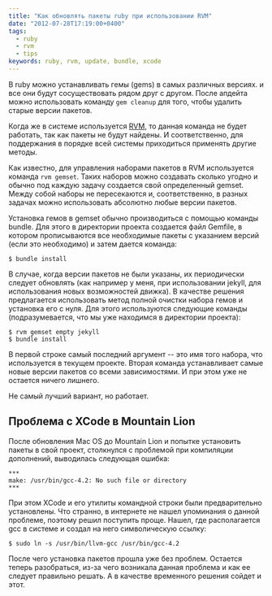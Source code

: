 ```yaml
---
title: "Как обновлять пакеты ruby при использовании RVM"
date: "2012-07-28T17:19:00+0400"
tags:
  - ruby
  - rvm
  - tips
keywords: ruby, rvm, update, bundle, xcode
---
```

В ruby можно устанавливать гемы (gems) в самых различных версиях. и все они будут сосуществовать рядом друг с другом. После апдейта можно использовать команду `gem cleanup` для того, чтобы удалить старые версии пакетов.

Когда же в системе используется [RVM](http://rvm.io "Ruby Version manager"), то данная команда не будет работать, так как пакеты не будут найдены. И соответственно, для поддержания в порядке всей системы приходиться применять другие методы.

Как известно, для управления наборами пакетов в RVM используется команда `rvm gemset`. Таких наборов можно создавать сколько угодно и обычно под каждую задачу создается свой определенный gemset. Между собой наборы не пересекаются и, соответственно, в разных задачах можно использовать абсолютно любые версии пакетов. 

Установка гемов в gemset обычно производиться с помощью команды bundle. Для этого в директории проекта создается файл Gemfile, в котором прописываются все необходимые пакеты с указанием версий (если это необходимо) и затем дается команда:

```shell
$ bundle install
```

В случае, когда версии пакетов не были указаны, их периодически следует обновлять (как например у меня, при использовании jekyll, для использования новых возможностей движка). В качестве решения предлагается использовать метод полной очистки набора гемов и установка его с нуля. Для этого используются следующие команды (подразумевается, что мы уже находимся в директории проекта):

```shell
$ rvm gemset empty jekyll
$ bundle install
```

В первой строке самый последний аргумент -- это имя того набора, что используется в текущем проекте. Вторая команда устанавливает самые новые версии пакетов со всеми зависимостями. И при этом уже не остается ничего лишнего.

Не самый лучший вариант, но работает.

## Проблема с XCode в Mountain Lion

После обновления Mac OS до Mountain Lion и попытке установить пакеты в свой проект, столкнулся с проблемой при компиляции дополнений, выводилась следующая ошибка:

```shell
***
make: /usr/bin/gcc-4.2: No such file or directory
***
```

При этом XCode и его утилиты командной строки были предварительно установлены. Что странно, в интернете не нашел упоминания о данной проблеме, поэтому решил поступить проще. Нашел, где располагается gcc в системе и создал на него символическую ссылку:

```shell
$ sudo ln -s /usr/bin/llvm-gcc /usr/bin/gcc-4.2
```

После чего установка пакетов прошла уже без проблем. Остается теперь разобраться, из-за чего возникала данная проблема и как ее следует правильно решать. А в качестве временного решения сойдет и этот.
